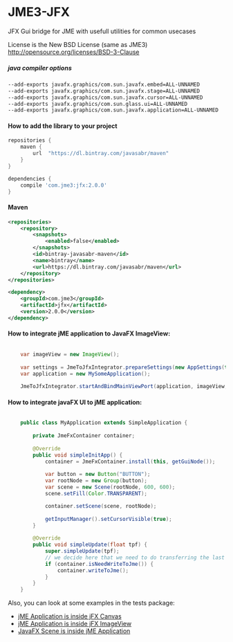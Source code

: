 JME3-JFX
========

JFX Gui bridge for JME with usefull utilities for common usecases

License is the New BSD License (same as JME3) 
http://opensource.org/licenses/BSD-3-Clause

##### java compiler options
```bash
--add-exports javafx.graphics/com.sun.javafx.embed=ALL-UNNAMED 
--add-exports javafx.graphics/com.sun.javafx.stage=ALL-UNNAMED 
--add-exports javafx.graphics/com.sun.javafx.cursor=ALL-UNNAMED 
--add-exports javafx.graphics/com.sun.glass.ui=ALL-UNNAMED 
--add-exports javafx.graphics/com.sun.javafx.application=ALL-UNNAMED
```

#### How to add the library to your project

```groovy
repositories {
    maven {
        url  "https://dl.bintray.com/javasabr/maven" 
    }
}

dependencies {
    compile 'com.jme3:jfx:2.0.0'
}
```
    
#### Maven

```xml
<repositories>
    <repository>
        <snapshots>
            <enabled>false</enabled>
        </snapshots>
        <id>bintray-javasabr-maven</id>
        <name>bintray</name>
        <url>https://dl.bintray.com/javasabr/maven</url>
    </repository>
</repositories>

<dependency>
    <groupId>com.jme3</groupId>
    <artifactId>jfx</artifactId>
    <version>2.0.0</version>
</dependency>
```

#### How to integrate jME application to JavaFX ImageView:

```java

    var imageView = new ImageView();
        
    var settings = JmeToJfxIntegrator.prepareSettings(new AppSettings(true), 60);
    var application = new MySomeApplication();
    
    JmeToJfxIntegrator.startAndBindMainViewPort(application, imageView, Thread::new);
```

#### How to integrate javaFX UI to jME application:

```java

    public class MyApplication extends SimpleApplication {
    
        private JmeFxContainer container;
        
        @Override
        public void simpleInitApp() {
            container = JmeFxContainer.install(this, getGuiNode());
    
            var button = new Button("BUTTON");
            var rootNode = new Group(button);
            var scene = new Scene(rootNode, 600, 600);
            scene.setFill(Color.TRANSPARENT);

            container.setScene(scene, rootNode);
            
            getInputManager().setCursorVisible(true);
        }
    
        @Override
        public void simpleUpdate(float tpf) {
            super.simpleUpdate(tpf);
            // we decide here that we need to do transferring the last frame from javaFX to jME
            if (container.isNeedWriteToJme()) {
                container.writeToJme();
            }
        }
    }
```

Also, you can look at some examples in the tests package:

* [jME Application is inside jFX Canvas](https://github.com/JavaSaBr/JME3-JFX/blob/master/src/test/java/com/jme3x/jfx/TestJmeToJFXCanvas.java)
* [jME Application is inside jFX ImageView](https://github.com/JavaSaBr/JME3-JFX/blob/master/src/test/java/com/jme3x/jfx/TestJmeToJFXImageView.java)
* [JavaFX Scene is inside jME Application](https://github.com/JavaSaBr/JME3-JFX/blob/master/src/test/java/com/jme3x/jfx/TestJavaFxInJme.java)
